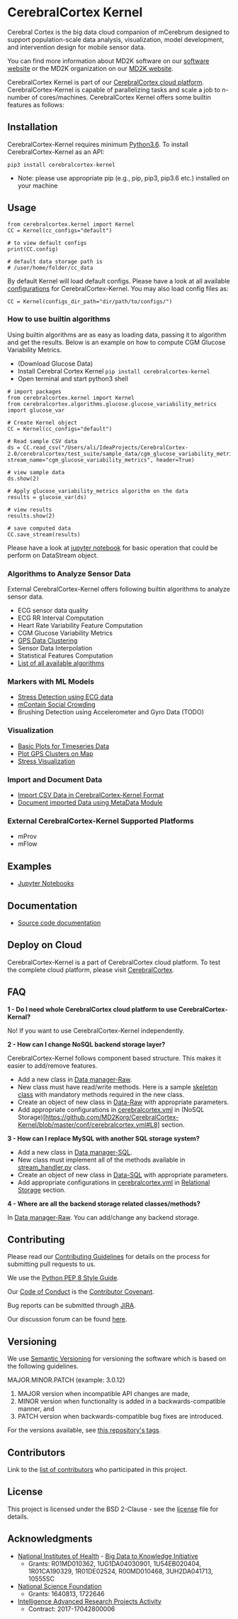 # CerebralCortex Kernel
Cerebral Cortex is the big data cloud companion of mCerebrum designed to support population-scale 
data analysis, visualization, model development, and intervention design for mobile sensor data.

You can find more information about MD2K software on our 
[software website](https://md2k.org/software) or the MD2K organization on our 
[MD2K website](https://md2k.org/).

CerebralCortex Kernel is part of our 
[CerebralCortex cloud platform](https://github.com/MD2Korg/CerebralCortex). 
 CerebralCortex-Kernel is capable of parallelizing tasks and scale a job to n-number of cores/machines. CerebralCortex Kernel offers some builtin features as follows:

## Installation
CerebralCortex-Kernel requires minimum [Python3.6](https://www.python.org/downloads/release/python-360/). To install CerebralCortex-Kernel as an API:

```pip3 install cerebralcortex-kernel```

- Note: please use appropriate pip (e.g., pip, pip3, pip3.6 etc.) installed on your machine 


## Usage
```
from cerebralcortex.kernel import Kernel
CC = Kernel(cc_configs="default")

# to view default configs
print(CC.config)

# default data storage path is
# /user/home/folder/cc_data
```
By default Kernel will load default configs. Please have a look at all available [configurations](https://github.com/MD2Korg/CerebralCortex-Kernel/tree/master/conf) for CerebralCortex-Kernel. 
You may also load config files as:
```$xslt
CC = Kernel(configs_dir_path="dir/path/to/configs/")
```

### How to use builtin algorithms
Using builtin algorithms are as easy as loading data, passing it to algorithm and get the results. 
Below is an example on how to compute CGM Glucose Variability Metrics.

- (Download Glucose Data)
- Install Cerebral Cortex Kernel ```pip install cerebralcortex-kernel```
- Open terminal and start python3 shell

```$xslt
# import packages
from cerebralcortex.kernel import Kernel
from cerebralcortex.algorithms.glucose.glucose_variability_metrics import glucose_var

# Create Kernel object
CC = Kernel(cc_configs="default")

# Read sample CSV data
ds = CC.read_csv("/Users/ali/IdeaProjects/CerebralCortex-2.0/cerebralcortex/test_suite/sample_data/cgm_glucose_variability_metrics/sample.csv", stream_name="cgm_glucose_variability_metrics", header=True)

# view sample data
ds.show(2)

# Apply glucose_variability_metrics algorithm on the data
results = glucose_var(ds)

# view results
results.show(2)

# save computed data 
CC.save_stream(results)
```

Please have a look at [jupyter notebook](https://github.com/MD2Korg/CerebralCortex/blob/master/jupyter_demo/datastream_operation.ipynb) for basic operation that could be perform on DataStream object.

### Algorithms to  Analyze Sensor Data
External CerebralCortex-Kernel offers following builtin algorithms to analyze sensor data.

- ECG sensor data quality
- ECG RR Interval Computation
- Heart Rate Variability Feature Computation
- CGM Glucose Variability Metrics
- [GPS Data Clustering](https://github.com/MD2Korg/CerebralCortex/blob/master/jupyter_demo/cc_algorithms.ipynb)
- Sensor Data Interpolation
- Statistical Features Computation
- [List of all available algorithms](https://github.com/MD2Korg/CerebralCortex-Kernel/tree/master/cerebralcortex/algorithms)

### Markers with ML Models
- [Stress Detection using ECG data](https://github.com/MD2Korg/CerebralCortex-Kernel/tree/master/cerebralcortex/markers/ecg_stress)
- [mContain Social Crowding](https://github.com/MD2Korg/CerebralCortex-Kernel/tree/master/cerebralcortex/markers/mcontain)
- Brushing Detection using Accelerometer and Gyro Data (TODO)

### Visualization
- [Basic Plots for Timeseries Data](https://github.com/MD2Korg/CerebralCortex/blob/master/jupyter_demo/plotting_demo.ipynb)
- [Plot GPS Clusters on Map](https://github.com/MD2Korg/CerebralCortex/blob/master/jupyter_demo/cc_algorithms.ipynb)
- [Stress Visualization](https://github.com/MD2Korg/CerebralCortex/blob/master/jupyter_demo/plotting_demo.ipynb)

### Import and Document Data
- [Import CSV Data in CerebralCortex-Kernel Format](https://github.com/MD2Korg/CerebralCortex/blob/master/jupyter_demo/import_and_analyse_data.ipynb)
- [Document imported Data using MetaData Module](https://github.com/MD2Korg/CerebralCortex/blob/master/jupyter_demo/import_and_analyse_data.ipynb)

### External CerebralCortex-Kernel Supported Platforms
- mProv 
- mFlow 


## Examples
- [Jupyter Notebooks](https://github.com/MD2Korg/CerebralCortex/tree/master/jupyter_demo)

## Documentation

- [Source code documentation](https://cerebralcortex-kernel.readthedocs.io/en/latest/)

## Deploy on Cloud
CerebralCortex-Kernel is a part of CerebralCortex cloud platform. To test the complete cloud platform, please visit [CerebralCortex](https://github.com/MD2Korg/CerebralCortex).


## FAQ
**1 - Do I need whole CerebralCortex cloud platform to use CerebralCortex-Kernal?**

No! If you want to use CerebralCortex-Kernel independently.


**2 - How can I change NoSQL backend storage layer?**

CerebralCortex-Kernel follows component based structure. This makes it easier to add/remove features. 
* Add a new class in [Data manager-Raw](https://github.com/MD2Korg/CerebralCortex-Kernel/blob/master/cerebralcortex/core/data_manager/raw/). 
* New class must have read/write methods. Here is a sample [skeleton class](https://github.com/MD2Korg/CerebralCortex-Kernel/blob/master/cerebralcortex/core/data_manager/raw/storage_blueprint.py) with mandatory methods required in the new class.
* Create an object of new class in [Data-Raw](https://github.com/MD2Korg/CerebralCortex-Kernel/blob/master/cerebralcortex/core/data_manager/raw/data.py) with appropriate parameters.
* Add appropriate configurations in [cerebralcortex.yml](https://github.com/MD2Korg/CerebralCortex-Kernel/blob/master/conf/cerebralcortex.yml) in (NoSQL Storage)[https://github.com/MD2Korg/CerebralCortex-Kernel/blob/master/conf/cerebralcortex.yml#L8] section.

**3 - How can I replace MySQL with another SQL storage system?** 

* Add a new class in [Data manager-SQL](https://github.com/MD2Korg/CerebralCortex-Kernel/tree/master/cerebralcortex/core/data_manager/sql). 
* New class must implement all of the methods available in [stream_handler.py](https://github.com/MD2Korg/CerebralCortex-Kernel/blob/master/cerebralcortex/core/data_manager/sql/stream_handler.py) class.
* Create an object of new class in [Data-SQL](https://github.com/MD2Korg/CerebralCortex-Kernel/blob/master/cerebralcortex/core/data_manager/sql/data.py) with appropriate parameters.
* Add appropriate configurations in [cerebralcortex.yml](https://github.com/MD2Korg/CerebralCortex-Kernel/blob/master/conf/cerebralcortex.yml) in [Relational Storage](https://github.com/MD2Korg/CerebralCortex-Kernel/blob/master/conf/cerebralcortex.yml) section.

**4 - Where are all the backend storage related classes/methods?**    

In [Data manager-Raw](https://github.com/MD2Korg/CerebralCortex-Kernel/blob/master/cerebralcortex/core/data_manager/). You can add/change any backend storage.


## Contributing
Please read our [Contributing Guidelines](https://md2k.org/contributing/contributing-guidelines.html) for details on the process for submitting pull requests to us.

We use the [Python PEP 8 Style Guide](https://www.python.org/dev/peps/pep-0008/).

Our [Code of Conduct](https://md2k.org/contributing/code-of-conduct.html) is the [Contributor Covenant](https://www.contributor-covenant.org/).

Bug reports can be submitted through [JIRA](https://md2korg.atlassian.net/secure/Dashboard.jspa).

Our discussion forum can be found [here](https://discuss.md2k.org/).

## Versioning

We use [Semantic Versioning](https://semver.org/) for versioning the software which is based on the following guidelines.

MAJOR.MINOR.PATCH (example: 3.0.12)

  1. MAJOR version when incompatible API changes are made,
  2. MINOR version when functionality is added in a backwards-compatible manner, and
  3. PATCH version when backwards-compatible bug fixes are introduced.

For the versions available, see [this repository's tags](https://github.com/MD2Korg/CerebralCortex/tags).

## Contributors

Link to the [list of contributors](https://github.com/MD2Korg/CerebralCortex-Kernel/graphs/contributors) who participated in this project.

## License

This project is licensed under the BSD 2-Clause - see the [license](https://md2k.org/software-under-the-hood/software-uth-license) file for details.

## Acknowledgments

* [National Institutes of Health](https://www.nih.gov/) - [Big Data to Knowledge Initiative](https://datascience.nih.gov/bd2k)
  * Grants: R01MD010362, 1UG1DA04030901, 1U54EB020404, 1R01CA190329, 1R01DE02524, R00MD010468, 3UH2DA041713, 10555SC
* [National Science Foundation](https://www.nsf.gov/)
  * Grants: 1640813, 1722646
* [Intelligence Advanced Research Projects Activity](https://www.iarpa.gov/)
  * Contract: 2017-17042800006